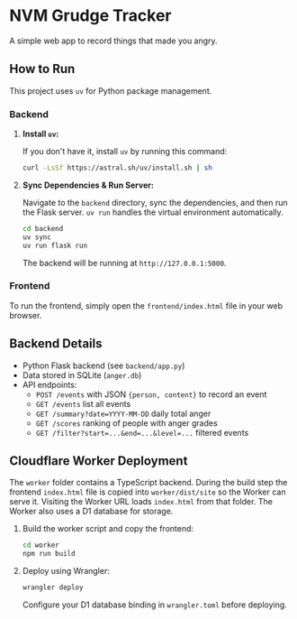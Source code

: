 # NVM Grudge Tracker


A simple web app to record things that made you angry.

## How to Run


This project uses `uv` for Python package management.


### Backend


1.  **Install `uv`:**

    If you don't have it, install `uv` by running this command:

    ```bash
    curl -LsSf https://astral.sh/uv/install.sh | sh
    ```

2.  **Sync Dependencies & Run Server:**

    Navigate to the `backend` directory, sync the dependencies, and then run the Flask server. `uv run` handles the virtual environment automatically.

    ```bash
    cd backend
    uv sync
    uv run flask run
    ```
    The backend will be running at `http://127.0.0.1:5000`.

### Frontend

To run the frontend, simply open the `frontend/index.html` file in your web browser.

## Backend Details

- Python Flask backend (see `backend/app.py`)
- Data stored in SQLite (`anger.db`)
- API endpoints:
  - `POST /events` with JSON `{person, content}` to record an event
  - `GET /events` list all events
  - `GET /summary?date=YYYY-MM-DD` daily total anger
  - `GET /scores` ranking of people with anger grades
  - `GET /filter?start=...&end=...&level=...` filtered events

## Cloudflare Worker Deployment

The `worker` folder contains a TypeScript backend. During the build step the
frontend `index.html` file is copied into `worker/dist/site` so the Worker can
serve it. Visiting the Worker URL loads `index.html` from that folder. The
Worker also uses a D1 database for storage.

1. Build the worker script and copy the frontend:
   ```bash
   cd worker
   npm run build
   ```
2. Deploy using Wrangler:
   ```bash
   wrangler deploy
   ```
   Configure your D1 database binding in `wrangler.toml` before deploying.

